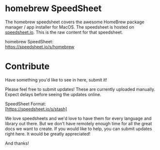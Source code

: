 # homebrew SpeedSheet

The homebrew speedsheet covers the awesome HomeBrew package manager / app installer for MacOS. The speedsheet is hosted on [speedsheet.io](https://speedsheet.io). This is the raw content for that speedsheet.

homebrew SpeedSheet:  
https://speedsheet.io/s/homebrew


# Contribute

Have something you'd like to see in here, submit it!

Please feel free to submit updates! These are currently uploaded manually. Expect delays before seeing the updates online.

SpeedSheet Format:  
[https://speedsheet.io/s/stash]

We love speedsheets and we'd love to have them for every language and library out there. But we don't have remotely enough time for all the great docs we want to create. If you would like to help, you can submit updates right here. It would be greatly appreciated! 

And thanks!
